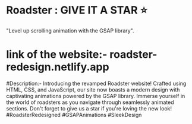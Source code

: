 # Roadster : GIVE IT A STAR ⭐

"Level up scrolling animation with the GSAP library".
# link of the website:- roadster-redesign.netlify.app



#Description:-
Introducing the revamped Roadster website! Crafted using HTML, CSS, and JavaScript, our site now boasts a modern design with captivating animations powered by the GSAP library. Immerse yourself in the world of roadsters as you navigate through seamlessly animated sections. Don't forget to give us a star if you're loving the new look! #RoadsterRedesigned #GSAPAnimations #SleekDesign
